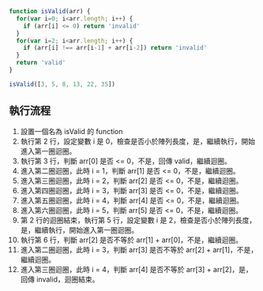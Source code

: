 ``` js
function isValid(arr) {
  for(var i=0; i<arr.length; i++) {
    if (arr[i] <= 0) return 'invalid'
  }
  for(var i=2; i<arr.length; i++) {
    if (arr[i] !== arr[i-1] + arr[i-2]) return 'invalid'
  }
  return 'valid'
}

isValid([3, 5, 8, 13, 22, 35])
```

## 執行流程
1. 設置一個名為 isValid 的 function 
2. 執行第 2 行，設定變數 i 是 0，檢查是否小於陣列長度，是，繼續執行，開始進入第一圈迴圈。
3. 執行第 3 行，判斷 arr[0] 是否 <= 0，不是，回傳 valid，繼續迴圈。
4. 進入第二圈迴圈，此時 i = 1，判斷 arr[1] 是否 <= 0，不是，繼續迴圈。
5. 進入第三圈迴圈，此時 i = 2，判斷 arr[2] 是否 <= 0，不是，繼續迴圈。
6. 進入第四圈迴圈，此時 i = 3，判斷 arr[3] 是否 <= 0，不是，繼續迴圈。
7. 進入第五圈迴圈，此時 i = 4，判斷 arr[4] 是否 <= 0，不是，繼續迴圈。
8. 進入第六圈迴圈，此時 i = 5，判斷 arr[5] 是否 <= 0，不是，繼續迴圈。
9. 第 2 行的迴圈結束，執行第 5 行，設定變數 i 是 2，檢查是否小於陣列長度，是，繼續執行，開始進入第一圈迴圈。
10. 執行第 6 行，判斷 arr[2] 是否不等於 arr[1] + arr[0]，不是，繼續迴圈。
11. 進入第二圈迴圈，此時 i = 3，判斷 arr[3] 是否不等於 arr[2] + arr[1]，不是，繼續迴圈。
12. 進入第三圈迴圈，此時 i = 4，判斷 arr[4] 是否不等於 arr[3] + arr[2]，是，回傳 invalid，迴圈結束。